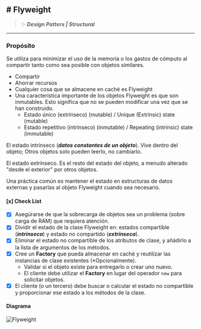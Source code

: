 ## \# Flyweight 
>:sparkles: ***Design Patters | Structural***
---
### Propósito
Se utiliza para minimizar el uso de la memoria o los gastos de cómputo al compartir tanto como sea posible con objetos similares.
- Compartir
- Ahorrar recursos
- Cualquier cosa que se almacene en caché es Flyweight
- Una característica importante de los objetos Flyweight es que son inmutables. Esto significa que no se pueden modificar una vez que se han construido.
    + Estado único (extrínseco) (mutable) / Unique (Extrinsic) state (mutable)
    + Estado repetitivo (intrínseco) (inmutable) / Repeating (intrinsic) state (immutable)

El estado intrínseco (***datos constantes de un objeto***). Vive dentro del objeto; Otros objetos solo pueden leerlo, no cambiarlo.

El estado extrínseco. Es el resto del estado del objeto, a menudo alterado "desde el exterior" por otros objetos.

Una práctica común es mantener el estado en estructuras de datos externas y pasarlas al objeto Flyweight cuando sea necesario.


#### [x] Check List

- [x] Asegúrarse de que la sobrecarga de objetos sea un problema (sobre carga de RAM) que requiera atención.
- [x] Dividir el estado de la clase Flyweight en: estados compartible (***intrínseca***) y estado no compartido (***extrínseca***).
- [x] Eliminar el estado no compartible de los atributos de clase, y añádirlo a la lista de argumentos de los métodos.
- [x] Cree un **Factory** que pueda almacenar en caché y reutilizar las instancias de clase existentes (*Opcionalmente).
    + Validar si el objeto existe para entregarlo  o crear uno nuevo.
    + El cliente debe utilizar el **Factory** en lugar del operador `new` para solicitar objetos.
- [x] El cliente (o un tercero) debe buscar o calcular el estado no compartible y proporcionar ese estado a los métodos de la clase.

#### Diagrama
![Flyweight](https://designpatternsphp.readthedocs.io/en/latest/_images/uml32.png)
